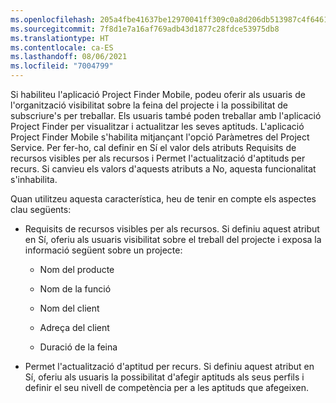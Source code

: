 ```yaml
---
ms.openlocfilehash: 205a4fbe41637be12970041ff309c0a8d206db513987c4f64610e842183ed781
ms.sourcegitcommit: 7f8d1e7a16af769adb43d1877c28fdce53975db8
ms.translationtype: HT
ms.contentlocale: ca-ES
ms.lasthandoff: 08/06/2021
ms.locfileid: "7004799"
---
```

Si habiliteu l'aplicació Project Finder Mobile, podeu oferir als usuaris de l'organització visibilitat sobre la feina del projecte i la possibilitat de subscriure's per treballar. Els usuaris també poden treballar amb l'aplicació Project Finder per visualitzar i actualitzar les seves aptituds. L'aplicació Project Finder Mobile s'habilita mitjançant l'opció Paràmetres del Project Service. Per fer-ho, cal definir en Sí el valor dels atributs Requisits de recursos visibles per als recursos i Permet l'actualització d'aptituds per recurs. Si canvieu els valors d'aquests atributs a No, aquesta funcionalitat s'inhabilita.  
  
 Quan utilitzeu aquesta característica, heu de tenir en compte els aspectes clau següents:  
  
-   Requisits de recursos visibles per als recursos. Si definiu aquest atribut en Sí, oferiu als usuaris visibilitat sobre el treball del projecte i exposa la informació següent sobre un projecte:  
  
    -   Nom del producte  
  
    -   Nom de la funció  
  
    -   Nom del client  
  
    -   Adreça del client  
  
    -   Duració de la feina  
  
-   Permet l'actualització d'aptitud per recurs. Si definiu aquest atribut en Sí, oferiu als usuaris la possibilitat d'afegir aptituds als seus perfils i definir el seu nivell de competència per a les aptituds que afegeixen.